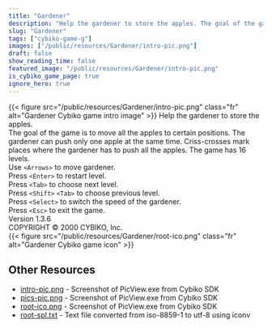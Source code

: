 ```yaml
---
title: "Gardener"
description: "Help the gardener to store the apples. The goal of the game is to move all the apples to certain positions. The gardener can push only one apple at the same time. Criss-crosses mark places where the gardener has to push all the apples. The game has 16 levels. Use `<Arrows>`  to..."
slug: "Gardener"
tags: ["cybiko-game-g"]
images: ["/public/resources/Gardener/intro-pic.png"]
draft: false
show_reading_time: false
featured_image: "/public/resources/Gardener/intro-pic.png"
is_cybiko_game_page: true
ignore_hero: true
---
```

{{< figure src="/public/resources/Gardener/intro-pic.png" class="fr" alt="Gardener Cybiko game intro image" >}}
Help the gardener to store the apples. \
The goal of the game is to move all the apples to certain positions. The gardener can push only one apple at the same time. Criss-crosses mark places where the gardener has to push all the apples. The game has 16 levels. \
Use `<Arrows>`  to move gardener. \
Press `<Enter>`  to restart level. \
Press `<Tab>`  to choose next level. \
Press `<Shift>` `<Tab>`  to choose previous level. \
Press `<Select>`  to switch the speed of the gardener. \
Press `<Esc>`  to exit the game. \
Version 1.3.6 \
COPYRIGHT © 2000 CYBIKO, Inc. \
 {{< figure src="/public/resources/Gardener/root-ico.png" class="fr" alt="Gardener Cybiko game icon" >}}

## Other Resources
* [intro-pic.png](/public/resources/Gardener/intro-pic.png) - Screenshot of PicView.exe from Cybiko SDK
* [pics-pic.png](/public/resources/Gardener/pics-pic.png) - Screenshot of PicView.exe from Cybiko SDK
* [root-ico.png](/public/resources/Gardener/root-ico.png) - Screenshot of PicView.exe from Cybiko SDK
* [root-spl.txt](/public/resources/Gardener/root-spl.txt) - Text file converted from iso-8859-1 to utf-8 using iconv

